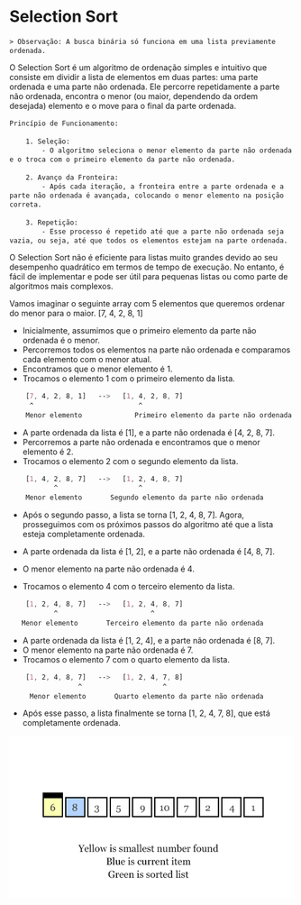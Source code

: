 # Selection Sort
    > Observação: A busca binária só funciona em uma lista previamente ordenada.
<p>
    O Selection Sort é um algoritmo de ordenação simples e intuitivo que consiste em dividir a lista de elementos em duas partes: uma parte ordenada e uma parte não ordenada. Ele percorre repetidamente a parte não ordenada, encontra o menor (ou maior, dependendo da ordem desejada) elemento e o move para o final da parte ordenada.
</p>

```
Princípio de Funcionamento:

    1. Seleção:
        - O algoritmo seleciona o menor elemento da parte não ordenada e o troca com o primeiro elemento da parte não ordenada.

    2. Avanço da Fronteira:
        - Após cada iteração, a fronteira entre a parte ordenada e a parte não ordenada é avançada, colocando o menor elemento na posição correta.

    3. Repetição:
        - Esse processo é repetido até que a parte não ordenada seja vazia, ou seja, até que todos os elementos estejam na parte ordenada.

```
   
<p>
    O Selection Sort não é eficiente para listas muito grandes devido ao seu desempenho quadrático em termos de tempo de execução. No entanto, é fácil de implementar e pode ser útil para pequenas listas ou como parte de algoritmos mais complexos.
</p>

Vamos imaginar o seguinte array com 5 elementos que queremos ordenar do menor para o maior. [7, 4, 2, 8, 1]
    
- Inicialmente, assumimos que o primeiro elemento da parte não ordenada é o menor.
- Percorremos todos os elementos na parte não ordenada e comparamos cada elemento com o menor atual.
- Encontramos que o menor elemento é 1.
- Trocamos o elemento 1 com o primeiro elemento da lista.

```css
    [7, 4, 2, 8, 1]   -->   [1, 4, 2, 8, 7]
     ^                          ^
    Menor elemento             Primeiro elemento da parte não ordenada
```
- A parte ordenada da lista é [1], e a parte não ordenada é [4, 2, 8, 7].
- Percorremos a parte não ordenada e encontramos que o menor elemento é 2.
- Trocamos o elemento 2 com o segundo elemento da lista.

```css
    [1, 4, 2, 8, 7]   -->   [1, 2, 4, 8, 7]
           ^                    ^
    Menor elemento       Segundo elemento da parte não ordenada
```
- Após o segundo passo, a lista se torna [1, 2, 4, 8, 7]. Agora, prosseguimos com os próximos passos do algoritmo até que a lista esteja completamente ordenada.


- A parte ordenada da lista é [1, 2], e a parte não ordenada é [4, 8, 7].
- O menor elemento na parte não ordenada é 4.
- Trocamos o elemento 4 com o terceiro elemento da lista.
```css
    [1, 2, 4, 8, 7]   -->   [1, 2, 4, 8, 7]
           ^                       ^
   Menor elemento       Terceiro elemento da parte não ordenada
```
- A parte ordenada da lista é [1, 2, 4], e a parte não ordenada é [8, 7].
- O menor elemento na parte não ordenada é 7.
- Trocamos o elemento 7 com o quarto elemento da lista.
```css
    [1, 2, 4, 8, 7]   -->   [1, 2, 4, 7, 8]
                 ^                    ^
     Menor elemento       Quarto elemento da parte não ordenada
```
- Após esse passo, a lista finalmente se torna [1, 2, 4, 7, 8], que está completamente ordenada.

<p align="center">
  <img src="SelectionSort.gif" alt="Selection Sort">
</p>


